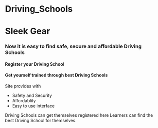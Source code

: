 # Driving_Schools

<h1>Sleek Gear</h1>

<h3>Now it is easy to find safe, secure and affordable Driving Schools</h3>

<h4>Register your Driving School</h4>
<h4>Get yourself trained through best Driving Schools</h4>

Site provides with
<ul>
 <li>Safety and Security</li>
 <li>Affordablity</li>
 <li>Easy to use interface</li>
</ul>

Driving Schools can get themselves registered here
Learners can find the best Driving School for themselves

